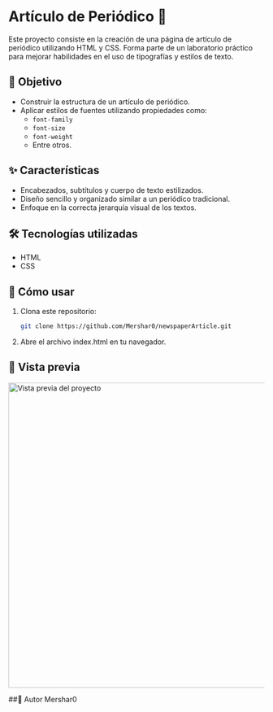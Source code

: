 # Artículo de Periódico 📰

Este proyecto consiste en la creación de una página de artículo de periódico utilizando HTML y CSS. Forma parte de un laboratorio práctico para mejorar habilidades en el uso de tipografías y estilos de texto.

## 🎯 Objetivo
- Construir la estructura de un artículo de periódico.
- Aplicar estilos de fuentes utilizando propiedades como:
  - `font-family`
  - `font-size`
  - `font-weight`
  - Entre otros.

## ✨ Características
- Encabezados, subtítulos y cuerpo de texto estilizados.
- Diseño sencillo y organizado similar a un periódico tradicional.
- Enfoque en la correcta jerarquía visual de los textos.

## 🛠️ Tecnologías utilizadas
- HTML
- CSS

## 🚀 Cómo usar
1. Clona este repositorio:
   ```bash
   git clone https://github.com/Mershar0/newspaperArticle.git
2. Abre el archivo index.html en tu navegador.

## 📸 Vista previa
<img src="articuloPeriodico.png" alt="Vista previa del proyecto" width="600"/>


##👤 Autor
Mershar0
